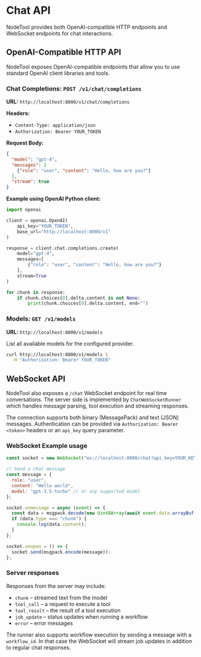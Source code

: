 # Chat API

NodeTool provides both OpenAI-compatible HTTP endpoints and WebSocket endpoints for chat interactions.

## OpenAI-Compatible HTTP API

NodeTool exposes OpenAI-compatible endpoints that allow you to use standard OpenAI client libraries and tools.

### Chat Completions: `POST /v1/chat/completions`

**URL:** `http://localhost:8000/v1/chat/completions`

**Headers:**

- `Content-Type: application/json`
- `Authorization: Bearer YOUR_TOKEN`

**Request Body:**

```json
{
  "model": "gpt-4",
  "messages": [
    {"role": "user", "content": "Hello, how are you?"}
  ],
  "stream": true
}
```

**Example using OpenAI Python client:**

```python
import openai

client = openai.OpenAI(
    api_key="YOUR_TOKEN",
    base_url="http://localhost:8000/v1"
)

response = client.chat.completions.create(
    model="gpt-4",
    messages=[
        {"role": "user", "content": "Hello, how are you?"}
    ],
    stream=True
)

for chunk in response:
    if chunk.choices[0].delta.content is not None:
        print(chunk.choices[0].delta.content, end="")
```

### Models: `GET /v1/models`

**URL:** `http://localhost:8000/v1/models`

List all available models for the configured provider.

```bash
curl http://localhost:8000/v1/models \
  -H "Authorization: Bearer YOUR_TOKEN"
```

## WebSocket API

NodeTool also exposes a `/chat` WebSocket endpoint for real time conversations. The server side is implemented by
`ChatWebSocketRunner` which handles message parsing, tool execution and streaming responses.

The connection supports both binary (MessagePack) and text (JSON) messages. Authentication can be provided via
`Authorization: Bearer <token>` headers or an `api_key` query parameter.

### WebSocket Example usage

```javascript
const socket = new WebSocket("ws://localhost:8000/chat?api_key=YOUR_KEY");

// Send a chat message
const message = {
  role: "user",
  content: "Hello world",
  model: "gpt-3.5-turbo" // or any supported model
};

socket.onmessage = async (event) => {
  const data = msgpack.decode(new Uint8Array(await event.data.arrayBuffer()));
  if (data.type === "chunk") {
    console.log(data.content);
  }
};

socket.onopen = () => {
  socket.send(msgpack.encode(message));
};
```

### Server responses

Responses from the server may include:

- `chunk` – streamed text from the model
- `tool_call` – a request to execute a tool
- `tool_result` – the result of a tool execution
- `job_update` – status updates when running a workflow
- `error` – error messages

The runner also supports workflow execution by sending a message with a `workflow_id`. In that case the WebSocket will
stream job updates in addition to regular chat responses.
